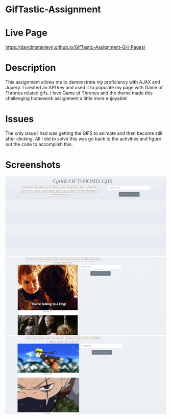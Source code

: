 # GifTastic-Assignment


# Live Page
https://davidmstanleyjr.github.io/GifTastic-Assignment-GH-Pages/


# Description


This assignment allows me to demonstrate my proficiency with AJAX and Jquery. I created an API key and used it to populate my page with Game of Thrones related gifs. I love Game of Thrones and the theme made this challenging homework assignment a little more enjoyable!


# Issues

The only issue I had was getting the GIFS to animate and then become still after clicking. All I did to solve this was go back to the activities and figure out the code to accomplish this.

# Screenshots

![Screenshot 1](assets/images/snip1.PNG)
![Screenshot 2](assets/images/snip2.PNG)
![Screenshot 3](assets/images/snip3.PNG)


